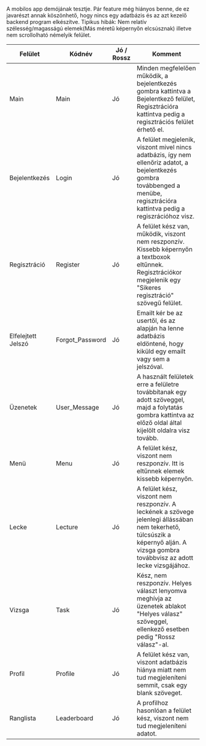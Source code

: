 A mobilos app demójának tesztje. Pár feature még hiányos benne, de ez javarészt annak köszönhető, hogy nincs egy adatbázis és az azt kezelő backend program elkészítve. Tipikus hibák: Nem relatív szélesség/magasságú elemek(Más méretű képernyőn elcsúsznak) illetve nem scrollolható némelyik felület.

Felület | Kódnév | Jó / Rossz | Komment
--- | --- | --- | ---
Main | Main | Jó | Minden megfelelően működik, a bejelentkezés gombra kattintva a Bejelentkező felület, Regisztrációra kattintva pedig a regisztrációs felület érhető el.
Bejelentkezés | Login | Jó | A felület megjelenik, viszont mivel nincs adatbázis, így nem ellenőriz adatot, a bejelentkezés gombra továbbenged a menübe, regisztrációra kattintva pedig a regiszrációhoz visz.
Regisztráció | Register | Jó | A felület kész van, működik, viszont nem reszponzív. Kissebb képernyőn a textboxok eltűnnek. Regisztrációkor megjelenik egy "Sikeres regisztráció" szövegű felület.
Elfelejtett Jelszó | Forgot_Password | Jó | Emailt kér be az usertől, és az alapján ha lenne adatbázis eldöntené, hogy kiküld egy emailt vagy sem a jelszóval.
Üzenetek | User_Message | Jó | A használt felületek erre a felületre továbbítanak egy adott szöveggel, majd a folytatás gombra kattintva az előző oldal által kijelölt oldalra visz tovább.
Menü | Menu | Jó | A felület kész, viszont nem reszponzív. Itt is eltűnnek elemek kissebb képernyőn.
Lecke | Lecture | Jó | A felület kész, viszont nem reszponzív. A leckének a szövege jelenlegi állássában nem tekerhető, túlcsúszik a képernyő alján. A vizsga gombra továbbvisz az adott lecke vizsgájához.
Vizsga | Task | Jó | Kész, nem reszponzív. Helyes választ lenyomva meghívja az üzenetek ablakot "Helyes válasz" szöveggel, ellenkező esetben pedig "Rossz válasz"-al.
Profil | Profile | Jó | A felület kész van, viszont adatbázis hiánya miatt nem tud megjeleníteni semmit, csak egy blank szöveget.
Ranglista | Leaderboard | Jó | A profilhoz hasonlóan a felület kész, viszont nem tud megjeleníteni adatot.
